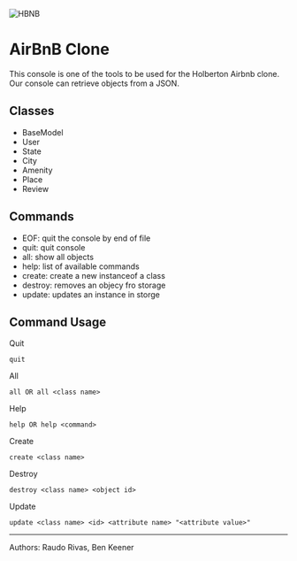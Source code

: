 ![HBNB](https://i.ibb.co/Cw9FTZg/holberton-logo.png)
# AirBnB Clone

This console is one of the tools to be used for the Holberton Airbnb clone. Our console can retrieve objects from a JSON.

## Classes
- BaseModel
- User
- State
- City
- Amenity
- Place
- Review

## Commands
- EOF: quit the console by end of file
- quit: quit console
- all: show all objects
- help: list of available commands
- create: create a new instanceof a class
- destroy: removes an objecy fro storage
- update: updates an instance in storge

## Command Usage
Quit
```
quit
```
All
```
all OR all <class name>
```
Help
```
help OR help <command>
```
Create
```
create <class name>
```
Destroy
```
destroy <class name> <object id>
```
Update
```
update <class name> <id> <attribute name> "<attribute value>"
```
---
Authors: Raudo Rivas, Ben Keener
